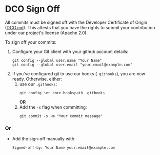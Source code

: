 # DCO Sign Off

All commits must be signed off with the Developer Certificate of Origin ([DCO.md](DCO.md)).
This attests that you have the rights to submit your contribution under our project's license (Apache 2.0).

To sign off your commits:

1. Configure your Git client with your github account details:
   ```
   git config --global user.name "Your Name"
   git config --global user.email "your.email@example.com"
   ```
2. If you've configured git to use our hooks (`.githooks`), you are now ready. Otherwise, either:
   1. use our `.githooks`:
      ```
      git config set core.hookspath .githooks
      ```
      **OR**  
   2. Add the `-s` flag when committing:
      ```
      git commit -s -m "Your commit message"
      ```
### Or 

* Add the sign-off manually with:
   ```
   Signed-off-by: Your Name your.email@example.com
   ```